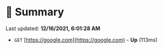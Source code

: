 # 📖 Summary
Last updated: **12/16/2021, 6:01:28 AM**

- `GET` [https://google.com](https://google.com) - **Up** (113ms)
